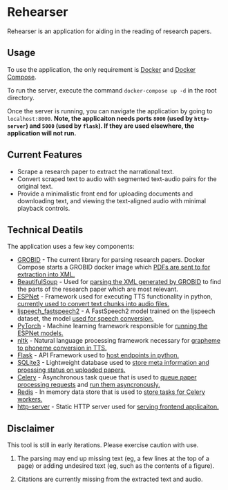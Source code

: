 # Rehearser

Rehearser is an application for aiding in the reading of research papers.

## Usage

To use the application, the only requirement is [Docker](https://docs.docker.com/engine/install/) and [Docker Compose](https://docs.docker.com/compose/install/).

To run the server, execute the command `docker-compose up -d` in the root directory.

Once the server is running, you can navigate the application by going to `localhost:8000`. **Note, the applicaiton needs ports `8000` (used by `http-server`) and `5000` (used by `flask`). If they are used elsewhere, the application will not run.**

## Current Features

- Scrape a research paper to extract the narrational text.
- Convert scraped text to audio with segmented text-audio pairs for the original text.
- Provide a minimalistic front end for uploading documents and downloading text, and viewing the text-aligned audio with minimal playback controls.

## Technical Deatils

The application uses a few key components:

- [GROBID](https://grobid.readthedocs.io/en/latest/Introduction/) - The current library for parsing research papers. Docker Compose starts a GROBID docker image which [PDFs are sent to for extraction into XML.](app/extraction.py)
- [BeautifulSoup](https://pypi.org/project/beautifulsoup4/) - Used for [parsing the XML generated by GROBID](app/extraction.py) to find the parts of the research paper which are most relevant.
- [ESPNet](https://github.com/espnet/espnet) - Framework used for executing TTS functionality in python, [currently used to convert text chunks into audio files.](app/generation.py)
- [ljspeech_fastspeech2](https://huggingface.co/espnet/kan-bayashi_ljspeech_fastspeech2) - A FastSpeech2 model trained on the ljspeech dataset, the model [used for speech conversion.](app/generation.py)
- [PyTorch](https://pytorch.org/) - Machine learning framework responsible for [running the ESPNet models.](app/generation.py)
- [nltk](https://www.nltk.org/) - Natural language processing framework necessary for [grapheme to phoneme conversion in TTS.](app/generation.py)
- [Flask](https://flask.palletsprojects.com/en/stable/) - API Framework used to [host endpoints in python.](app/app.py)
- [SQLite3](https://www.sqlite.org/) - Lightweight database used to [store meta information and proessing status on uploaded papers.](app/app.py)
- [Celery](https://github.com/celery/celery) - Asynchronous task queue that is used to [queue paper processing requests](app/app.py) and [run them asyncronously.](app/celery_worker.py)
- [Redis](https://redis.io/) - In memory data store that is used to [store tasks for Celery workers.](app/celery_worker.py)
- [http-server](https://www.npmjs.com/package/http-server) - Static HTTP server used for [serving frontend applicaiton.](frontend/index.html)

## Disclaimer

This tool is still in early iterations. Please exercise caution with use.

1. The parsing may end up missing text (eg, a few lines at the top of a page) or adding undesired text (eg, such as the contents of a figure).

2. Citations are currently missing from the extracted text and audio.
